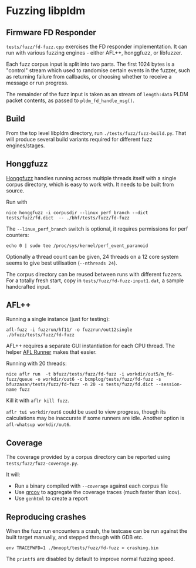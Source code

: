 # Fuzzing libpldm

## Firmware FD Responder

`tests/fuzz/fd-fuzz.cpp` exercises the FD responder implementation. It can run
with various fuzzing engines - either AFL++, honggfuzz, or libfuzzer.

Each fuzz corpus input is split into two parts. The first 1024 bytes is a
"control" stream which used to randomise certain events in the fuzzer, such as
returning failure from callbacks, or choosing whether to receive a message or
run progress.

The remainder of the fuzz input is taken as an stream of `length:data` PLDM
packet contents, as passed to `pldm_fd_handle_msg()`.

## Build

From the top level libpldm directory, run `./tests/fuzz/fuzz-build.py`. That
will produce several build variants required for different fuzz engines/stages.

## Honggfuzz

[Honggfuzz](https://github.com/google/honggfuzz) handles running across multiple
threads itself with a single corpus directory, which is easy to work with. It
needs to be built from source.

Run with

```
nice honggfuzz -i corpusdir --linux_perf_branch --dict tests/fuzz/fd.dict  -- ./bhf/tests/fuzz/fd-fuzz
```

The `--linux_perf_branch` switch is optional, it requires permissions for perf
counters:

```
echo 0 | sudo tee /proc/sys/kernel/perf_event_paranoid
```

Optionally a thread count can be given, 24 threads on a 12 core system seems to
give best utilisation (`--nthreads 24`).

The corpus directory can be reused between runs with different fuzzers. For a
totally fresh start, copy in `tests/fuzz/fd-fuzz-input1.dat`, a sample
handcrafted input.

## AFL++

Running a single instance (just for testing):

```
afl-fuzz -i fuzzrun/hf11/ -o fuzzrun/out12single ./bfuzz/tests/fuzz/fd-fuzz
```

AFL++ requires a separate GUI instantiation for each CPU thread. The helper
[AFL Runner](https://github.com/0xricksanchez/afl_runner) makes that easier.

Running with 20 threads:

```
nice aflr run  -t bfuzz/tests/fuzz/fd-fuzz -i workdir/out5/m_fd-fuzz/queue -o workdir/out6 -c bcmplog/tests/fuzz/fd-fuzz -s bfuzzasan/tests/fuzz/fd-fuzz -n 20 -x tests/fuzz/fd.dict --session-name fuzz
```

Kill it with `aflr kill fuzz`.

`aflr tui workdir/out6` could be used to view progress, though its calculations
may be inaccurate if some runners are idle. Another option is
`afl-whatsup workdir/out6`.

## Coverage

The coverage provided by a corpus directory can be reported using
`tests/fuzz/fuzz-coverage.py`.

It will:

- Run a binary compiled with `--coverage` against each corpus file
- Use [grcov](https://github.com/mozilla/grcov) to aggregate the coverage traces
  (much faster than lcov).
- Use `genhtml` to create a report

## Reproducing crashes

When the fuzz run encounters a crash, the testcase can be run against the built
target manually, and stepped through with GDB etc.

```
env TRACEFWFD=1 ./bnoopt/tests/fuzz/fd-fuzz < crashing.bin
```

The `printf`s are disabled by default to improve normal fuzzing speed.

